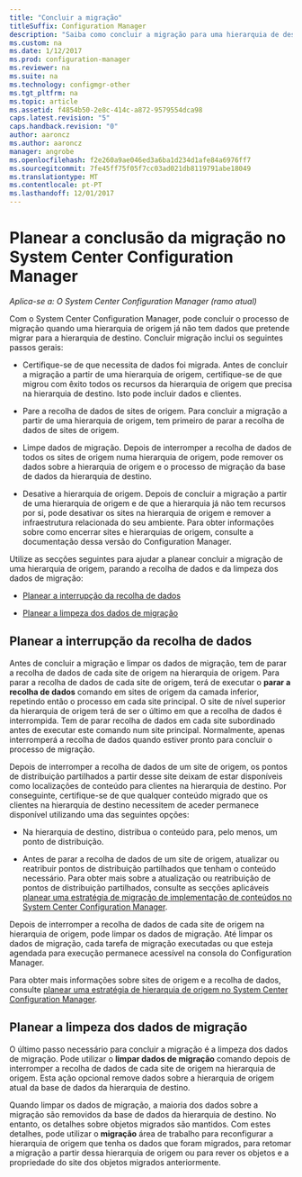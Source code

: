 ```yaml
---
title: "Concluir a migração"
titleSuffix: Configuration Manager
description: "Saiba como concluir a migração para uma hierarquia de destino do System Center Configuration Manager depois de uma hierarquia de origem já não tem dados."
ms.custom: na
ms.date: 1/12/2017
ms.prod: configuration-manager
ms.reviewer: na
ms.suite: na
ms.technology: configmgr-other
ms.tgt_pltfrm: na
ms.topic: article
ms.assetid: f4854b50-2e8c-414c-a872-9579554dca98
caps.latest.revision: "5"
caps.handback.revision: "0"
author: aaroncz
ms.author: aaroncz
manager: angrobe
ms.openlocfilehash: f2e260a9ae046ed3a6ba1d234d1afe84a6976ff7
ms.sourcegitcommit: 7fe45ff75f05f7cc03ad021db8119791abe18049
ms.translationtype: MT
ms.contentlocale: pt-PT
ms.lasthandoff: 12/01/2017
---
```

# <a name="plan-to-complete-migration-in-system-center-configuration-manager"></a>Planear a conclusão da migração no System Center Configuration Manager

*Aplica-se a: O System Center Configuration Manager (ramo atual)*

Com o System Center Configuration Manager, pode concluir o processo de migração quando uma hierarquia de origem já não tem dados que pretende migrar para a hierarquia de destino. Concluir migração inclui os seguintes passos gerais:  

-   Certifique-se de que necessita de dados foi migrada. Antes de concluir a migração a partir de uma hierarquia de origem, certifique-se de que migrou com êxito todos os recursos da hierarquia de origem que precisa na hierarquia de destino. Isto pode incluir dados e clientes.  

-   Pare a recolha de dados de sites de origem. Para concluir a migração a partir de uma hierarquia de origem, tem primeiro de parar a recolha de dados de sites de origem.  

-   Limpe dados de migração. Depois de interromper a recolha de dados de todos os sites de origem numa hierarquia de origem, pode remover os dados sobre a hierarquia de origem e o processo de migração da base de dados da hierarquia de destino.  

-   Desative a hierarquia de origem. Depois de concluir a migração a partir de uma hierarquia de origem e de que a hierarquia já não tem recursos por si, pode desativar os sites na hierarquia de origem e remover a infraestrutura relacionada do seu ambiente. Para obter informações sobre como encerrar sites e hierarquias de origem, consulte a documentação dessa versão do Configuration Manager.  

Utilize as secções seguintes para ajudar a planear concluir a migração de uma hierarquia de origem, parando a recolha de dados e da limpeza dos dados de migração:  

-   [Planear a interrupção da recolha de dados](#Plan_to_Stop_Data_Gath)  

-   [Planear a limpeza dos dados de migração](#Plan_to_clean_up)  

##  <a name="Plan_to_Stop_Data_Gath"></a>Planear a interrupção da recolha de dados  
 Antes de concluir a migração e limpar os dados de migração, tem de parar a recolha de dados de cada site de origem na hierarquia de origem. Para parar a recolha de dados de cada site de origem, terá de executar o **parar a recolha de dados** comando em sites de origem da camada inferior, repetindo então o processo em cada site principal. O site de nível superior da hierarquia de origem terá de ser o último em que a recolha de dados é interrompida. Tem de parar recolha de dados em cada site subordinado antes de executar este comando num site principal. Normalmente, apenas interromperá a recolha de dados quando estiver pronto para concluir o processo de migração.  

 Depois de interromper a recolha de dados de um site de origem, os pontos de distribuição partilhados a partir desse site deixam de estar disponíveis como localizações de conteúdo para clientes na hierarquia de destino. Por conseguinte, certifique-se de que qualquer conteúdo migrado que os clientes na hierarquia de destino necessitem de aceder permanece disponível utilizando uma das seguintes opções:  

-   Na hierarquia de destino, distribua o conteúdo para, pelo menos, um ponto de distribuição.  

-   Antes de parar a recolha de dados de um site de origem, atualizar ou reatribuir pontos de distribuição partilhados que tenham o conteúdo necessário. Para obter mais sobre a atualização ou reatribuição de pontos de distribuição partilhados, consulte as secções aplicáveis [planear uma estratégia de migração de implementação de conteúdos no System Center Configuration Manager](../../core/migration/planning-a-content-deployment-migration-strategy.md).  

Depois de interromper a recolha de dados de cada site de origem na hierarquia de origem, pode limpar os dados de migração. Até limpar os dados de migração, cada tarefa de migração executadas ou que esteja agendada para execução permanece acessível na consola do Configuration Manager.  

Para obter mais informações sobre sites de origem e a recolha de dados, consulte [planear uma estratégia de hierarquia de origem no System Center Configuration Manager](../../core/migration/planning-a-source-hierarchy-strategy.md).  

##  <a name="Plan_to_clean_up"></a>Planear a limpeza dos dados de migração  
 O último passo necessário para concluir a migração é a limpeza dos dados de migração. Pode utilizar o **limpar dados de migração** comando depois de interromper a recolha de dados de cada site de origem na hierarquia de origem. Esta ação opcional remove dados sobre a hierarquia de origem atual da base de dados da hierarquia de destino.  

 Quando limpar os dados de migração, a maioria dos dados sobre a migração são removidos da base de dados da hierarquia de destino. No entanto, os detalhes sobre objetos migrados são mantidos. Com estes detalhes, pode utilizar o **migração** área de trabalho para reconfigurar a hierarquia de origem que tenha os dados que foram migrados, para retomar a migração a partir dessa hierarquia de origem ou para rever os objetos e a propriedade do site dos objetos migrados anteriormente.  
